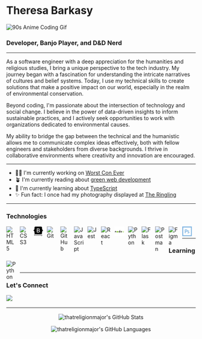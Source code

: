 <h1>Theresa Barkasy</h1>
<img alt="90s Anime Coding Gif" src="https://i.pinimg.com/originals/48/f0/85/48f08597f57fff39e981cf8ee92d53d2.gif" />

### Developer, Banjo Player, and D&D Nerd 
---
<p> As a software engineer with a deep appreciation for the humanities and religious studies, I bring a unique perspective to the tech industry. My journey began with a fascination for understanding the intricate narratives of cultures and belief systems. Today, I use my technical skills to create solutions that make a positive impact on our world, especially in the realm of environmental conservation. </p>
<p> Beyond coding, I'm passionate about the intersection of technology and social change. I believe in the power of data-driven insights to inform sustainable practices, and I actively seek opportunities to work with organizations dedicated to environmental causes. </p>
<p> My ability to bridge the gap between the technical and the humanistic allows me to communicate complex ideas effectively, both with fellow engineers and stakeholders from diverse backgrounds. I thrive in collaborative environments where creativity and innovation are encouraged. </p>

---

* 👩‍💻 I'm currently working on [Worst Con Ever](https://github.com/thatreligionmajor/Worst-Convention-Ever)
* 🪴 I'm currently reading about [green web development](https://github.com/Green-Software-Foundation/learn)
* 🧠 I'm currently learning about [TypeScript](https://www.udemy.com/course/learn-typescript/)
* ✨ Fun fact: I once had my photography displayed at [The Ringling](https://www.ringling.org/visit/venues/museum-art/)

---
### Technologies
<img align="left" alt="HTML5" width="26px" src="https://cdn.jsdelivr.net/gh/devicons/devicon/icons/html5/html5-original.svg" style="padding-right:10px;" />
<img align="left" alt="CSS3" width="26px" src="https://cdn.jsdelivr.net/gh/devicons/devicon/icons/css3/css3-original.svg" style="padding-right:10px;" />
<img align="left"  alt="Bootstrap" width="26" src="https://raw.githubusercontent.com/devicons/devicon/master/icons/bootstrap/bootstrap-plain-wordmark.svg" style="padding-right:10px;" />
<img align="left"  alt="Git" width="26" src="https://www.vectorlogo.zone/logos/git-scm/git-scm-icon.svg" style="padding-right:10px;" />
<img align="left" alt="GitHub" width="26px" src="https://user-images.githubusercontent.com/3369400/139447912-e0f43f33-6d9f-45f8-be46-2df5bbc91289.png" style="padding-right:10px;" />
<img align="left" alt="JavaScript" width="26px" src="https://cdn.jsdelivr.net/gh/devicons/devicon/icons/javascript/javascript-original.svg" style="padding-right:10px;" />
<img align="left"  alt="Jest" width="26" src="https://www.vectorlogo.zone/logos/jestjsio/jestjsio-icon.svg" style="padding-right:10px;" />
<img align="left" alt="React" width="26px" src="https://cdn.jsdelivr.net/gh/devicons/devicon/icons/react/react-original.svg" style="padding-right:10px;" />
<!-- SQL -->
<img align="left"  alt="Node.js" width="26" src="https://raw.githubusercontent.com/devicons/devicon/master/icons/nodejs/nodejs-original-wordmark.svg" style="padding-right:10px;" />
<img align="left" alt="Python" width="26px" src="https://camo.githubusercontent.com/e9306bcaa5457a3bb58aa38c9f2fb71e856479bd7a3726204ca07412e45f667f/68747470733a2f2f7777772e766563746f726c6f676f2e7a6f6e652f6c6f676f732f707974686f6e2f707974686f6e2d69636f6e2e737667" style="padding-right:10px;" />
<img align="left"  alt="Flask" width="26" src="https://www.vectorlogo.zone/logos/pocoo_flask/pocoo_flask-icon.svg" style="padding-right:10px;" />
<img align="left"  alt="Postman" width="26" src="https://www.vectorlogo.zone/logos/getpostman/getpostman-icon.svg" style="padding-right:10px;" />
<img align="left"  alt="Figma" width="26" src="https://www.vectorlogo.zone/logos/figma/figma-icon.svg" style="padding-right:10px;" />
<img align="left"  alt="Photoshop" width="26" src="https://raw.githubusercontent.com/devicons/devicon/master/icons/photoshop/photoshop-line.svg" style="padding-right:10px;" />

<br>

---  
### Learning
<img align="left" alt="Python" width="26px" src="https://w7.pngwing.com/pngs/915/519/png-transparent-typescript-hd-logo-thumbnail.png" style="padding-right:10px;" />

<br>

---
### Let's Connect
[<img src="https://img.shields.io/badge/LinkedIn-0077B5?style=for-the-badge&logo=linkedin&logoColor=white" />](https://www.linkedin.com/in/theresa-barkasy/)

---

<p align="center">
  <img align="center" alt="thatreligionmajor's GitHub Stats" src="https://github-readme-stats.vercel.app/api?username=thatreligionmajor&show_icons=true&hide_border=true&theme=transparent" />
</p>
<p align="center">
<img align="center" alt="thatreligionmajor's GitHub Languages" src="https://github-readme-stats.vercel.app/api/top-langs/?username=thatreligionmajor&layout=donut&hide_border=true&theme=transparent" />
</p>
<!--
**thatreligionmajor/thatreligionmajor** is a ✨ _special_ ✨ repository because its `README.md` (this file) appears on your GitHub profile.

Here are some ideas to get you started:
![Uploading 68747470733a2f2f63646e2e6a7364656c6976722e6e65742f67682f64657669636f6e732f64657669636f6e2f69636f6e732f68746d6c352f68746d6c352d6f726967696e616c2e737667.svg…]()

- 🔭 I’m currently working on ...
- 🌱 I’m currently learning ...
- 👯 I’m looking to collaborate on ...
- 🤔 I’m looking for help with ...
- 💬 Ask me about ...
- 📫 How to reach me: ...
- 😄 Pronouns: ...
- ⚡ Fun fact: ...
-->
